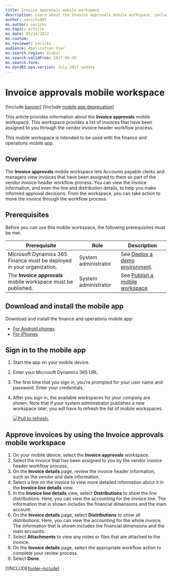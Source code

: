 ```yaml
---
title: Invoice approvals mobile workspace
description: Learn about the Invoice approvals mobile workspace, including prerequisites and outlines and how to download and sign into the mobile app.
author: sericks007
ms.author: sericks
ms.topic: article
ms.date: 05/24/2022
ms.custom:
ms.reviewer: sericks
audience: Application User
ms.search.region: Global
ms.search.validFrom: 2017-06-30
ms.search.form:
ms.dyn365.ops.version: July 2017 update 
---
```


# Invoice approvals mobile workspace

[!include [banner](../../../finance/includes/banner.md)]
[!include [mobile app deprecation](../../dev-itpro/includes/mobile-app-deprecation-banner.md)]

This article provides information about the **Invoice approvals** mobile workspace. This workspace provides a list of invoices that have been assigned to you through the vendor invoice header workflow process. 

This mobile workspace is intended to be used with the finance and operations mobile app.

## Overview

The **Invoice approvals** mobile workspace lets Accounts payable clerks and managers view invoices that have been assigned to them as part of the vendor invoice header workflow process. You can view the invoice information, and even the line and distribution details, to help you make informed approval decisions. From the workspace, you can take action to move the invoice through the workflow process. 

## Prerequisites

Before you can use this mobile workspace, the following prerequisites must be met.

<table>
<thead>
<tr class="header">
<th>Prerequisite</th>
<th>Role</th>
<th>Description</th>
</tr>
</thead>
<tbody>
<tr class="odd">
<td>Microsoft Dynamics 365 Finance must be deployed in your organization.</td>
<td>System administrator</td>
<td>See <a href="../../dev-itpro/deployment/deploy-demo-environment.md">Deploy a demo environment</a>.
</td>
</tr>
<tr class="even">
<td>The <strong>Invoice approvals</strong> mobile workspace must be published.</td>
<td>System administrator</td>
<td>See <a href="../../dev-itpro/mobile-apps/publish-mobile-workspace.md">Publish a mobile workspace</a>.</td>
</tr>
</tbody>
</table>

## Download and install the mobile app

Download and install the finance and operations mobile app:

-   [For Android phones](https://go.microsoft.com/fwlink/?linkid=850662)
-   [For iPhones](https://go.microsoft.com/fwlink/?linkid=850663)

## Sign in to the mobile app

1.  Start the app on your mobile device.
2.  Enter your Microsoft Dynamics 365 URL.
3.  The first time that you sign in, you're prompted for your user name and password. Enter your credentials.
4.  After you sign in, the available workspaces for your company are shown. Note that if your system administrator publishes a new workspace later, you will have to refresh the list of mobile workspaces.

    [![Pull to refresh.](../../dev-itpro/mobile-apps/media/pull-to-refresh-list-of-workspaces-183x300.png)](/media/pull-to-refresh-list-of-workspaces.png)

## Approve invoices by using the Invoice approvals mobile workspace
1.	On your mobile device, select the **Invoice approvals** workspace.
2.	Select the invoice that has been assigned to you by the vendor invoice header workflow process.
3.	On the **Invoice details** page, review the invoice header information, such as the vendor and date information.
4.	Select a line on the invoice to view more detailed information about it in the **Invoice line details** view.
5.	In the **Invoice line details** view, select **Distributions** to show the line distributions. Here, you can view the accounting for the invoice line. The information that is shown includes the financial dimensions and the main account.
6.	On the **Invoice details** page, select **Distributions** to show all distributions. Here, you can view the accounting for the whole invoice. The information that is shown includes the financial dimensions and the main accounts. 
7.	Select **Attachments** to view any notes or files that are attached to the invoice.
8.	On the **Invoice details** page, select the appropriate workflow action to complete your review process.
9.	Select **Done**.


[!INCLUDE[footer-include](../../../includes/footer-banner.md)]

